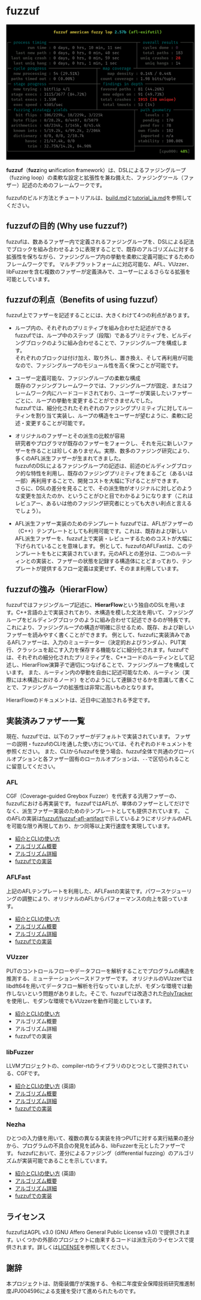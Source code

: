 # fuzzuf

![fuzzuf-afl-exifutil](/docs/resources/img/fuzzuf-afl-exifutil.png)

**fuzzuf**（**fuzz**ing **u**nification **f**ramework）は、DSLによるファジングループ（fuzzing loop）の柔軟な設定と拡張性を兼ね備えた、ファジングツール（ファザー）記述のためのフレームワークです。

fuzzufのビルド方法とチュートリアルは、[build.md](/docs/building.md)と[tutorial_ja.md](/docs/tutorial_ja.md)を参照してください。


## fuzzufの目的 (Why use fuzzuf?)

fuzzufは、数あるファザー内で定義されるファジングループを、DSLによる記法でブロックを組み合わせるように表現することで、既存のアルゴリズムに対する拡張性を保ちながら、ファジングループ内の挙動を柔軟に定義可能にするためのフレームワークです。
マルチプラットフォームに対応可能な、AFL、VUzzer、libFuzzerを含む複数のファザーが定義済みで、ユーザーによるさらなる拡張を可能としています。

## fuzzufの利点（Benefits of using fuzzuf）
fuzzuf上でファザーを記述することには、大きくわけて4つの利点があります。

- ループ内の、それぞれのプリミティブを組み合わせた記述ができる  
fuzzufでは、ループ中のステップ（段階）であるプリミティブを、ビルディングブロックのように組み合わせることで、ファジングループを構成します。  
それぞれのブロックは付け加え、取り外し、置き換え、そして再利用が可能なので、ファジングループのモジュール性を高く保つことが可能です。

- ユーザー定義可能な、ファジングループの柔軟な構成  
既存のファジングフレームワークでは、ファジングループが固定、またはフレームワーク内にハードコードされており、ユーザーが実装したいファザーごとに、ループの挙動を変更することができませんでした。  
fuzzufでは、細分化されたそれぞれのファジングプリミティブに対してルーティンを割り当て実装し、ループの構造をユーザーが望むように、柔軟に記述・変更することが可能です。

- オリジナルのファザーとその派生の比較が容易  
研究者やプログラマが既存のファザーをフォークし、それを元に新しいファザーを作ることは珍しくありません。実際、数多のファジング研究により、多くのAFL派生ファザーが生まれてきました。  
fuzzufのDSLによるファジングループの記述は、前述のビルディングブロック的な特性を利用し、既存のファジングプリミティブをまるごと（あるいは一部）再利用することで、開発コストを大幅に下げることができます。  
さらに、DSLの差分を見ることで、その派生物がオリジナルに対しどのような変更を加えたのか、ということがひと目でわかるようになります（これはレビュアー、あるいは他のファジング研究者にとっても大きい利点と言えるでしょう）。

- AFL派生ファザー実装のためのテンプレート
fuzzufでは、AFLがファザーの（C\+\+）テンプレートとしても利用可能です。これは、既存および新しいAFL派生ファザーを、fuzzuf上で実装・レビューするためのコストが大幅に下げられていることを意味します。
例として、fuzzufのAFLFastは、このテンプレートをもとに実装されています。元のAFLとの差分は、二つのルーティンとの実装と、ファザーの状態を記録する構造体にとどまっており、テンプレートが提供するフロー定義は変更せず、そのまま利用しています。

## fuzzufの強み（HierarFlow）

fuzzufではファジングループ記述に、**HierarFlow**という独自のDSLを用います。C\+\+言語の上で実装されており、木構造を模した文法を用いて、ファジングループをビルディングブロックのように組み合わせて記述できるのが特長です。
これにより、ファジングループの構造が明確に示せるため、既存、および新しいファザーを読みやすく書くことができます。
例として、fuzzufに実装済みであるAFLファザーは、入力のミューテーター（決定的およびランダム）、PUT実行、クラッシュを起こす入力を保存する機能などに細分化されます。fuzzufでは、それぞれの細分化されたプリミティブを、C\+\+コードのルーティンとして記述し、HierarFlow演算子で適切につなげることで、ファジングループを構成しています。
また、ルーティン内の挙動を自由に記述可能なため、ルーティン（実際には木構造におけるノード）をどのようにして連鎖させるかを意識して書くことで、ファジングループの拡張性は非常に高いものとなります。

HierarFlowのドキュメントは、近日中に追加される予定です。

## 実装済みファザー一覧

現在、fuzzufでは、以下のファザーがデフォルトで実装されています。
ファザーの説明・fuzzufのCLIを通した使い方については、それぞれのドキュメントを参照ください。
また、CLIからfuzzufを使う場合、fuzzuf全体で共通のグローバルオプションと各ファザー固有のローカルオプションは、`--`で区切られることに留意してください。

### AFL

CGF（Coverage-guided Greybox Fuzzer）を代表する汎用ファザーの、fuzzufにおける再実装です。
fuzzufではAFLが、単体のファザーとしてだけでなく、派生ファザー実装のためのテンプレートとしても提供されています。
このAFLの実装は[fuzzuf/fuzzuf-afl-artifact](https://github.com/fuzzuf/fuzzuf-afl-artifact)で示しているようにオリジナルのAFLを可能な限り再現しており、かつ同等以上実行速度を実現しています。
- [紹介とCLIの使い方](/docs/algorithms/afl/algorithm_ja.md)
- [アルゴリズム概要](/docs/algorithms/afl/algorithm_ja.md#アルゴリズム概要)
- [アルゴリズム詳細](/docs/algorithms/afl/algorithm_ja.md##hashed-edge-coverage)
- [fuzzufでの実装](/docs/algorithms/afl/implementation_ja.md)

### AFLFast

上記のAFLテンプレートを利用した、AFLFastの実装です。パワースケジューリングの調整により、オリジナルのAFLからパフォーマンスの向上を図っています。
- [紹介とCLIの使い方](/docs/algorithms/aflfast/algorithm_ja.md)
- [アルゴリズム概要](/docs/algorithms/aflfast/algorithm_ja.md#アルゴリズム概要)
- [アルゴリズム詳細](/docs/algorithms/aflfast/algorithm_ja.md#パワースケジュールについて)
- [fuzzufでの実装](/docs/algorithms/aflfast/implementation_ja.md)

### VUzzer

PUTのコントロールフローやデータフローを解析することでプログラムの構造を推測する、ミューテーションベースドファザーです。
オリジナルのVUzzerではlibdft64を用いてデータフロー解析を行なっていましたが、モダンな環境では動作しないという問題がありました。そこで、fuzzufでは改造された[PolyTracker](https://github.com/fuzzuf/polytracker)を使用し、モダンな環境でもVUzzerを動作可能としています。
- [紹介とCLIの使い方](/docs/algorithms/vuzzer/algorithm_ja.md)
- アルゴリズム概要
- アルゴリズム詳細
- fuzzufでの実装

### libFuzzer

LLVMプロジェクトの、compiler-rtのライブラリのひとつとして提供されている、CGFです。
- [紹介とCLIの使い方](/docs/algorithms/libfuzzer/manual.md) (英語)
- [アルゴリズム概要](docs/algorithms/libfuzzer/algorithm_ja.md)
- [アルゴリズム詳細](/docs/algorithms/libfuzzer/algorithm_ja.md#libfuzzerの仕組み)
- [fuzzufでの実装](/docs/algorithms/libfuzzer/algorithm_ja.md#fuzzufにおける実装)

### Nezha

ひとつの入力値を用いて、複数の異なる実装を持つPUTに対する実行結果の差分から、プログラムの不具合の発見を試みる、libFuzzerを元としたファザーです。
fuzzufにおいて、差分によるファジング（differential fuzzing）のアルゴリズムが実装可能であることを示しています。

- [紹介とCLIの使い方](/docs/algorithms/nezha/manual.md) (英語)
- [アルゴリズム概要](/docs/algorithms/nezha/algorithm_ja.md)
- [アルゴリズム詳細](/docs/algorithms/nezha/algorithm_ja.md#nezha固有のノード)
- [fuzzufでの実装](/docs/algorithms/nezha/algorithm_ja.md#fuzzufにおける実装)

## ライセンス

fuzzufはAGPL v3.0 (GNU Affero General Public License v3.0) で提供されます。いくつかの外部のプロジェクトに由来するコードは派生元のライセンスで提供されます。詳しくは[LICENSE](/LICENSE)を参照してください。

## 謝辞

本プロジェクトは、防衛装備庁が実施する、令和二年度安全保障技術研究推進制度JPJ004596による支援を受けて進められたものです。

